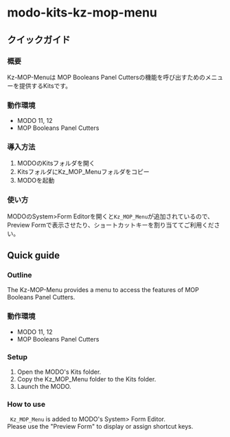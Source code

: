# modo-kits-kz-mop-menu





## クイックガイド
### 概要
Kz-MOP-Menuは MOP Booleans Panel Cuttersの機能を呼び出すためのメニューを提供するKitsです。

### 動作環境
- MODO 11, 12
- MOP Booleans Panel Cutters

### 導入方法
1. MODOのKitsフォルダを開く
1. KitsフォルダにKz_MOP_Menuフォルダをコピー
1. MODOを起動

### 使い方
MODOのSystem>Form Editorを開くと``Kz_MOP_Menu``が追加されているので、Preview Formで表示させたり、ショートカットキーを割り当ててご利用ください。



## Quick guide
### Outline
The Kz-MOP-Menu provides a menu to access the features of MOP Booleans Panel Cutters.

### 動作環境
- MODO 11, 12
- MOP Booleans Panel Cutters

### Setup
1. Open the MODO's Kits folder.
1. Copy the Kz_MOP_Menu folder to the Kits folder.
1. Launch the MODO.

### How to use
`` Kz_MOP_Menu`` is added to MODO's System> Form Editor.  
Please use the "Preview Form" to display or assign shortcut keys.


